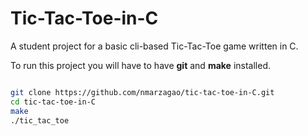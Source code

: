 # Tic-Tac-Toe-in-C

A student project for a basic cli-based Tic-Tac-Toe game written in C.

To run this project you will have to have **git** and **make** installed.
```bash

git clone https://github.com/nmarzagao/tic-tac-toe-in-C.git
cd tic-tac-toe-in-C
make
./tic_tac_toe
``` 
